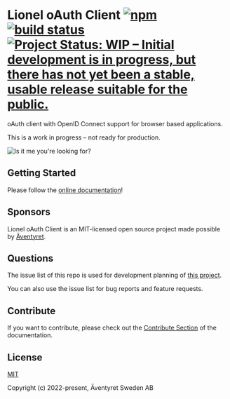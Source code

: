 # Lionel oAuth Client [![npm](https://img.shields.io/npm/v/lionel-oauth-client.svg)](https://www.npmjs.com/package/lionel-oauth-client) [![build status](https://github.com/Aventyret/lionel-oauth-client/actions/workflows/build-and-test.yml/badge.svg?branch=main)](https://github.com/Aventyret/lionel-oauth-client/actions/workflows/build-and-test.yml) [![Project Status: WIP – Initial development is in progress, but there has not yet been a stable, usable release suitable for the public.](https://www.repostatus.org/badges/latest/wip.svg)](https://www.repostatus.org/#wip)

oAuth client with OpenID Connect support for browser based applications.

This is a work in progress – not ready for production.

![Is it me you're looking for?](https://media.giphy.com/gifsu/gxm312VgzIT0bqscGE/giphy-caption.gif?cid=6104955e9811310d7b291ac17538a1a6359b384c1200ad37&rid=giphy-caption.gif)

## Getting Started

Please follow the [online documentation](https://aventyret.github.io/lionel-oauth-client/)!

## Sponsors

Lionel oAuth Client is an MIT-licensed open source project made possible by [Äventyret](https://aventyret.com).

## Questions

The issue list of this repo is used for development planning of [this project](https://github.com/Aventyret/lionel-oauth-client/projects/1).

You can also use the issue list for bug reports and feature requests.

## Contribute

If you want to contribute, please check out the [Contribute Section](https://aventyret.github.io/lionel-oauth-client/guide/contributing.html) of the documentation.

## License

[MIT](https://opensource.org/licenses/MIT)

Copyright (c) 2022-present, Äventyret Sweden AB
